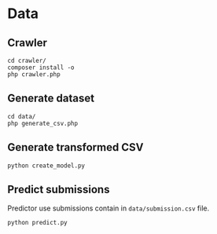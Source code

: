 # Data

## Crawler

```
cd crawler/
composer install -o
php crawler.php
```

## Generate dataset

```
cd data/
php generate_csv.php
```

## Generate transformed CSV

```
python create_model.py
```


## Predict submissions

Predictor use submissions contain in `data/submission.csv` file.

```
python predict.py
```
